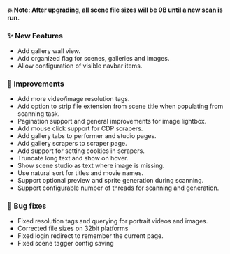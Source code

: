 #### 💥 Note: After upgrading, all scene file sizes will be 0B until a new [scan](/settings?tab=tasks) is run.

### ✨ New Features
* Add gallery wall view.
* Add organized flag for scenes, galleries and images.
* Allow configuration of visible navbar items.

### 🎨 Improvements
* Add more video/image resolution tags.
* Add option to strip file extension from scene title when populating from scanning task.
* Pagination support and general improvements for image lightbox.
* Add mouse click support for CDP scrapers.
* Add gallery tabs to performer and studio pages.
* Add gallery scrapers to scraper page.
* Add support for setting cookies in scrapers.
* Truncate long text and show on hover.
* Show scene studio as text where image is missing.
* Use natural sort for titles and movie names.
* Support optional preview and sprite generation during scanning.
* Support configurable number of threads for scanning and generation.

### 🐛 Bug fixes
* Fixed resolution tags and querying for portrait videos and images.
* Corrected file sizes on 32bit platforms
* Fixed login redirect to remember the current page.
* Fixed scene tagger config saving
